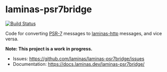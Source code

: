 # laminas-psr7bridge

[![Build Status](https://travis-ci.org/laminas/laminas-psr7bridge.svg?branch=master)](https://travis-ci.org/laminas/laminas-psr7bridge)

Code for converting [PSR-7](http://www.php-fig.org/psr/psr-7/) messages to
[laminas-http](https://github.com/laminas/laminas-http) messages, and vice
versa.

**Note: This project is a work in progress.**

- Issues: https://github.com/laminas/laminas-psr7bridge/issues
- Documentation: https://docs.laminas.dev/laminas-psr7bridge/
